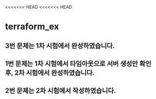 <<<<<<< HEAD
<<<<<<< HEAD
# terraform_ex

## 3번 문제는 1차 시험에서 완성하였습니다.

## 1번 문제는 1차 시험에서 타임아웃으로 서버 생성만 확인 후, 2차 시험에서 완성하였습니다.

## 2번 문제는 2차 시험에서 작성하였습니다.

